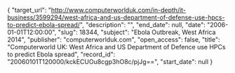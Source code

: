 {
  "target_url": "http://www.computerworlduk.com/in-depth/it-business/3599294/west-africa-and-us-department-of-defense-use-hpcs-to-predict-ebola-spread/", 
  "description": "", 
  "end_date": null, 
  "date": "2006-01-01T12:00:00", 
  "slug": 18344, 
  "subject": "Ebola Outbreak, West Africa 2014", 
  "publisher": "computerworlduk.com", 
  "open_access": false, 
  "title": "Computerworld UK: West Africa and US Department of Defence use HPCs to predict Ebola spread", 
  "record_id": "20060101T120000/kckECUOu8cgp3hO8c/pjJg==", 
  "start_date": null
}

